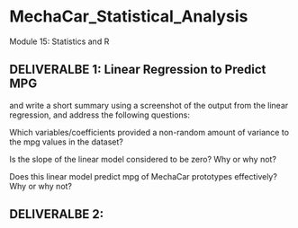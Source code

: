 # MechaCar_Statistical_Analysis
Module 15: Statistics and R 

## DELIVERALBE 1: Linear Regression to Predict MPG

and write a short summary using a screenshot of the output from the linear regression, and address the following questions:

Which variables/coefficients provided a non-random amount of variance to the mpg values in the dataset?

Is the slope of the linear model considered to be zero? Why or why not?

Does this linear model predict mpg of MechaCar prototypes effectively? Why or why not?

## DELIVERALBE 2:
